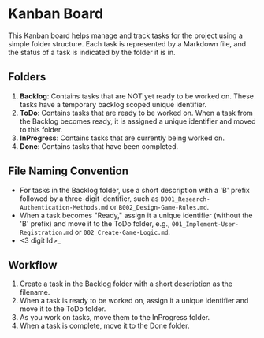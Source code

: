 # Kanban Board

This Kanban board helps manage and track tasks for the project using a simple folder structure.
Each task is represented by a Markdown file, and the status of a task is indicated by the folder it is in.

## Folders

1. **Backlog**: Contains tasks that are NOT yet ready to be worked on. These tasks have a temporary backlog scoped unique identifier.
2. **ToDo**: Contains tasks that are ready to be worked on. When a task from the Backlog becomes ready, it is assigned a unique identifier and moved to this folder.
3. **InProgress**: Contains tasks that are currently being worked on.
4. **Done**: Contains tasks that have been completed.

## File Naming Convention

- For tasks in the Backlog folder, use a short description with a 'B' prefix followed by a three-digit identifier,
such as `B001_Research-Authentication-Methods.md` or `B002_Design-Game-Rules.md`.
- When a task becomes "Ready," assign it a unique identifier (without the 'B' prefix) and move it to the ToDo folder, e.g.,
`001_Implement-User-Registration.md` or `002_Create-Game-Logic.md`.
- <3 digit Id>_<Short-Description-separated-by-hyphens>

## Workflow

1. Create a task in the Backlog folder with a short description as the filename.
2. When a task is ready to be worked on, assign it a unique identifier and move it to the ToDo folder.
3. As you work on tasks, move them to the InProgress folder.
4. When a task is complete, move it to the Done folder.
